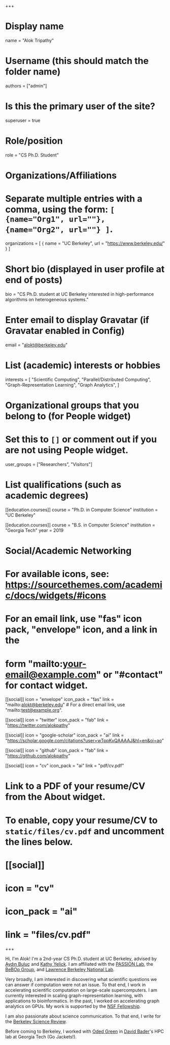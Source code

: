+++
# Display name
name = "Alok Tripathy"

# Username (this should match the folder name)
authors = ["admin"]

# Is this the primary user of the site?
superuser = true

# Role/position
role = "CS Ph.D. Student"

# Organizations/Affiliations
#   Separate multiple entries with a comma, using the form: `[ {name="Org1", url=""}, {name="Org2", url=""} ]`.
organizations = [ { name = "UC Berkeley", url = "https://www.berkeley.edu/" } ]

# Short bio (displayed in user profile at end of posts)
bio = "CS Ph.D. student at UC Berkeley interested in high-performance algorithms on heterogeneous systems."

# Enter email to display Gravatar (if Gravatar enabled in Config)
email = "alokt@berkeley.edu"

# List (academic) interests or hobbies
interests = [
  "Scientific Computing",
  "Parallel/Distributed Computing",
  "Graph-Representation Learning",
  "Graph Analytics",
]

# Organizational groups that you belong to (for People widget)
#   Set this to `[]` or comment out if you are not using People widget.
user_groups = ["Researchers", "Visitors"]

# List qualifications (such as academic degrees)
[[education.courses]]
  course = "Ph.D. in Computer Science"
  institution = "UC Berkeley"

[[education.courses]]
  course = "B.S. in Computer Science"
  institution = "Georgia Tech"
  year = 2019

# Social/Academic Networking
# For available icons, see: https://sourcethemes.com/academic/docs/widgets/#icons
#   For an email link, use "fas" icon pack, "envelope" icon, and a link in the
#   form "mailto:your-email@example.com" or "#contact" for contact widget.

[[social]]
  icon = "envelope"
  icon_pack = "fas"
  link = "mailto:alokt@berkeley.edu"  # For a direct email link, use "mailto:test@example.org".

[[social]]
  icon = "twitter"
  icon_pack = "fab"
  link = "https://twitter.com/alokpathy"

[[social]]
  icon = "google-scholar"
  icon_pack = "ai"
  link = "https://scholar.google.com/citations?user=wTppKvQAAAAJ&hl=en&oi=ao"

[[social]]
  icon = "github"
  icon_pack = "fab"
  link = "https://github.com/alokpathy"

[[social]]
  icon = "cv"
  icon_pack = "ai"
  link = "pdf/cv.pdf"

# Link to a PDF of your resume/CV from the About widget.
# To enable, copy your resume/CV to `static/files/cv.pdf` and uncomment the lines below.
# [[social]]
#   icon = "cv"
#   icon_pack = "ai"
#   link = "files/cv.pdf"

+++

Hi, I'm Alok! I'm a 2nd-year CS Ph.D. student at UC Berkeley, advised by [Aydın Buluç](https://people.eecs.berkeley.edu/~aydin/index.html) and [Kathy Yelick](http://people.eecs.berkeley.edu/~yelick/). I am affiliated with the [PASSION Lab](https://passion.lbl.gov/), the [BeBOp Group](https://bebop.cs.berkeley.edu/), and [Lawrence Berkeley National Lab](https://www.lbl.gov/).

Very broadly, I am interested in discovering what scientific questions we can answer if computation were not an issue. To that end, I work in accelerating scientific computation on large-scale supercomputers. I am currently interested in scaling graph-representation learning, with applications to bioinformatics. In the past, I worked on accelerating graph analytics on GPUs. My work is supported by the [NSF Fellowship](https://www.nsfgrfp.org/).

I am also passionate about science communication. To that end, I write for the [Berkeley Science Review](https://berkeleysciencereview.com/article/tracking-your-e-missions/).

Before coming to Berkeley, I worked with [Oded Green](https://scholar.google.com/citations?user=C_7l2roAAAAJ&hl=en) in [David Bader](https://davidbader.net/)'s HPC lab at Georgia Tech (Go Jackets!).
